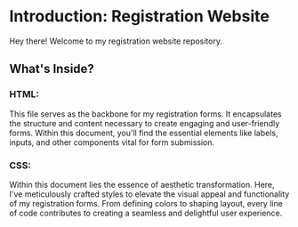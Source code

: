 # Introduction: Registration Website

Hey there! Welcome to my registration website repository.

## What's Inside?

### HTML:

This file serves as the backbone for my registration forms. It encapsulates the structure and content necessary to create engaging and user-friendly forms. Within this document, you'll find the essential elements like labels, inputs, and other components vital for form submission.

### CSS:

Within this document lies the essence of aesthetic transformation. Here, I've meticulously crafted styles to elevate the visual appeal and functionality of my registration forms. From defining colors to shaping layout, every line of code contributes to creating a seamless and delightful user experience.
